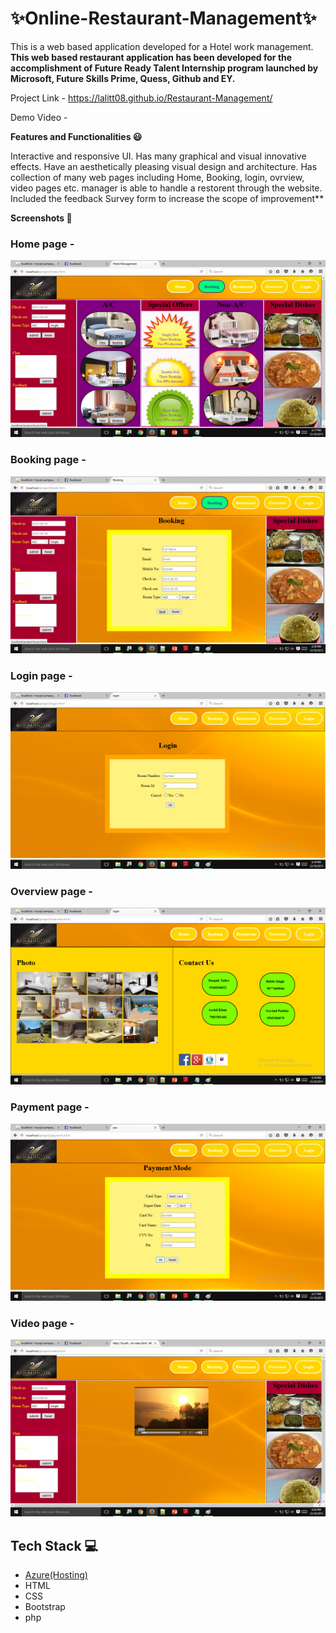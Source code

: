 # ✨Online-Restaurant-Management✨
This is a web based application developed for a Hotel work management.
**This web based restaurant application has been developed for the accomplishment of Future Ready Talent Internship program launched by Microsoft, Future Skills Prime, Quess, Github and EY.**

Project Link -  https://lalitt08.github.io/Restaurant-Management/

Demo Video - 

**Features and Functionalities 😃**

Interactive and responsive UI.
Has many graphical and visual innovative effects.
Have an aesthetically pleasing visual design and architecture.
Has collection of many web pages including Home, Booking, login, ovrview, video pages etc.
manager is able to handle a restorent through the website.
Included the feedback Survey form to increase the scope of improvement**

**Screenshots 📸**
### Home page -   
![](imgg/home.png)
### Booking page -
![](imgg/Booking.png)
### Login page -
![](imgg/login.png)
### Overview page -
![](imgg/overview.png)
### Payment page -
![](imgg/payment.png)
### Video page -
![](imgg/video.png)

## Tech Stack 💻

- [Azure(Hosting)](https://azure.microsoft.com/en-in/features/azure-portal/)
- HTML
- CSS
- Bootstrap
- php

